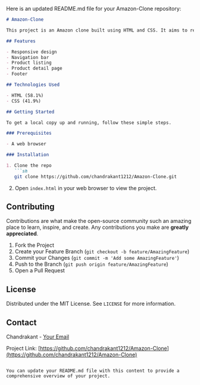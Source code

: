 Here is an updated README.md file for your Amazon-Clone repository:

```markdown
# Amazon-Clone

This project is an Amazon clone built using HTML and CSS. It aims to replicate the user interface and some functionalities of Amazon's website.

## Features

- Responsive design
- Navigation bar
- Product listing
- Product detail page
- Footer

## Technologies Used

- HTML (58.1%)
- CSS (41.9%)

## Getting Started

To get a local copy up and running, follow these simple steps.

### Prerequisites

- A web browser

### Installation

1. Clone the repo
   ```sh
   git clone https://github.com/chandrakant1212/Amazon-Clone.git
   ```
2. Open `index.html` in your web browser to view the project.

## Contributing

Contributions are what make the open-source community such an amazing place to learn, inspire, and create. Any contributions you make are **greatly appreciated**.

1. Fork the Project
2. Create your Feature Branch (`git checkout -b feature/AmazingFeature`)
3. Commit your Changes (`git commit -m 'Add some AmazingFeature'`)
4. Push to the Branch (`git push origin feature/AmazingFeature`)
5. Open a Pull Request

## License

Distributed under the MIT License. See `LICENSE` for more information.

## Contact

Chandrakant - [Your Email](thechandrakant12@gmail.com)

Project Link: [https://github.com/chandrakant1212/Amazon-Clone](https://github.com/chandrakant1212/Amazon-Clone)
```

You can update your README.md file with this content to provide a comprehensive overview of your project.
